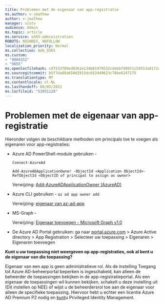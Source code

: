 ```yaml
---
title: Problemen met de eigenaar van app-registratie
ms.author: v-jmathew
author: v-jmathew
manager: scotv
audience: Admin
ms.topic: article
ms.service: o365-administration
ROBOTS: NOINDEX, NOFOLLOW
localization_priority: Normal
ms.collection: Adm_O365
ms.custom:
- "9004352"
- "9655"
ms.openlocfilehash: cd7533f09ed8361e134b81979532cdebbf49971c54553a0172c7527f30e319bb
ms.sourcegitcommit: b5f7da89a650d2915dc652449623c78be6247175
ms.translationtype: MT
ms.contentlocale: nl-NL
ms.lasthandoff: 08/05/2021
ms.locfileid: "53951128"
---
```

# <a name="app-registration-owner-issues"></a>Problemen met de eigenaar van app-registratie

Hieronder volgen de beschikbare methoden om principals toe te voegen als eigenaren voor app-registraties:

- Azure AD PowerShell-module gebruiken -

    `Connect-AzureAd`

    `Add-AzureADApplicationOwner -ObjectId <Application ObjectId>-RefObjectId <ObjectID of principal to assign as owner>`

    Verwijzing: [Add-AzureADApplicationOwner (AzureAD)](https://docs.microsoft.com/powershell/module/azuread/add-azureadapplicationowner)
- Azure CLI gebruiken - `az ad app owner add`

    Verwijzing: [eigenaar van az-ad-app](https://docs.microsoft.com/cli/azure/ad/app/owner)
- MS-Graph -

    Verwijzing: [Eigenaar toevoegen - Microsoft Graph v1.0](https://docs.microsoft.com/graph/api/application-post-owners)
- De Azure AD Portal gebruiken: ga naar [portal.azure.com](https://portal.azure.com/) > Azure Active directory > App Registration > Selecteer uw toepassing > Eigenaren > Eigenaren toevoegen

**Kunt u uw toepassing niet weergeven op app-registraties, ook al bent u de eigenaar van die toepassing?**

Eigenaar van een app is geen administratieve rol. Als de instelling Toegang tot Azure AD-beheerportal beperken is ingeschakeld, kan alleen de beheerder de toepassingen bekijken in de app-registratieportal. [](https://docs.microsoft.com/azure/active-directory/fundamentals/users-default-permissions) Als een eigenaar de toepassingen wil kunnen bekijken, schakelt u deze instelling uit (Dit instellen op NEE) of wijst u de beheerdersrol toe aan de eigenaar voor alleen de specifieke toepassing. Hiervoor hebt u echter een licentie Azure AD Premium P2 nodig en [kunt](https://docs.microsoft.com/azure/active-directory/privileged-identity-management/pim-configure)u Privileged Identity Management.

